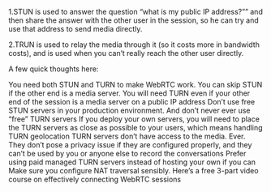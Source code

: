 1.STUN is used to answer the question “what is my public IP address?”” and then share the answer with the other user in the session, so he can try and use that address to send media directly.

2.TRUN is used to relay the media through it (so it costs more in bandwidth costs), and is used when you can’t really reach the other user directly.

A few quick thoughts here:

You need both STUN and TURN to make WebRTC work. You can skip STUN if the other end is a media server. You will need TURN even if your other end of the session is a media server on a public IP address
Don’t use free STUN servers in your production environment. And don’t never ever use “free” TURN servers
If you deploy your own servers, you will need to place the TURN servers as close as possible to your users, which means handling TURN geolocation
TURN servers don’t have access to the media. Ever. They don’t pose a privacy issue if they are configured properly, and they can’t be used by you or anyone else to record the conversations
Prefer using paid managed TURN servers instead of hosting your own if you can
Make sure you configure NAT traversal sensibly. Here’s a free 3-part video course on effectively connecting WebRTC sessions
